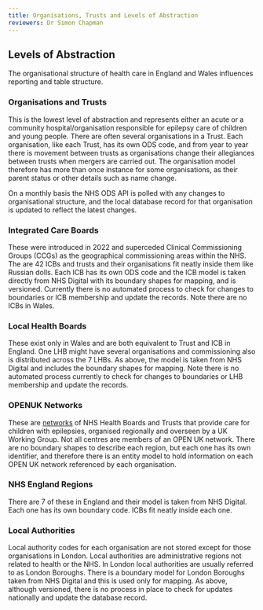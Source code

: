 ```yaml
---
title: Organisations, Trusts and Levels of Abstraction
reviewers: Dr Simon Chapman
---
```


## Levels of Abstraction

The organisational structure of health care in England and Wales influences reporting and table structure.

### Organisations and Trusts

This is the lowest level of abstraction and represents either an acute or a community hospital/organisation responsible for epilepsy care of children and young people. There are often several organisations in a Trust. Each organisation, like each Trust, has its own ODS code, and from year to year there is movement between trusts as organisations change their allegiances between trusts when mergers are carried out. The organisation model therefore has more than once instance for some organisations, as their parent status or other details such as name change. 

On a monthly basis the NHS ODS API is polled with any changes to organisational structure, and the local database record for that organisation is updated to reflect the latest changes.

### Integrated Care Boards

These were introduced in 2022 and superceded Clinical Commissioning Groups (CCGs) as the geographical commissioning areas within the NHS. The are 42 ICBs and trusts and their organisations fit neatly inside them like Russian dolls. Each ICB has its own ODS code and the ICB model is taken directly from NHS Digital with its boundary shapes for mapping, and is versioned. Currently there is no automated process to check for changes to boundaries or ICB membership and update the records. Note there are no ICBs in Wales.

### Local Health Boards

These exist only in Wales and are both equivalent to Trust and ICB in England. One LHB might have several organisations and commissioning also is distributed across the 7 LHBs. As above, the model is taken from NHS Digital and includes the boundary shapes for mapping. Note there is no automated process currently to check for changes to boundaries or LHB membership and update the records.

### OPENUK Networks

These are [networks](https://www.rcpch.ac.uk/resources/open-uk-organisation-paediatric-epilepsy-networks-uk) of NHS Health Boards and Trusts that provide care for children with epilepsies, organised regionally and overseen by a UK Working Group. Not all centres are members of an OPEN UK network. There are no boundary shapes to describe each region, but each one has its own identifier, and therefore there is an entity model to hold information on each OPEN UK network referenced by each organisation.

### NHS England Regions

There are 7 of these in England and their model is taken from NHS Digital. Each one has its own boundary code. ICBs fit neatly inside each one.

### Local Authorities

Local authority codes for each organisation are not stored except for those organisations in London. Local authorities are administrative regions not related to health or the NHS. In London local authorities are usually referred to as London Boroughs. There is a boundary model for London Boroughs taken from NHS Digital and this is used only for mapping. As above, although versioned, there is no process in place to check for updates nationally and update the database record.
